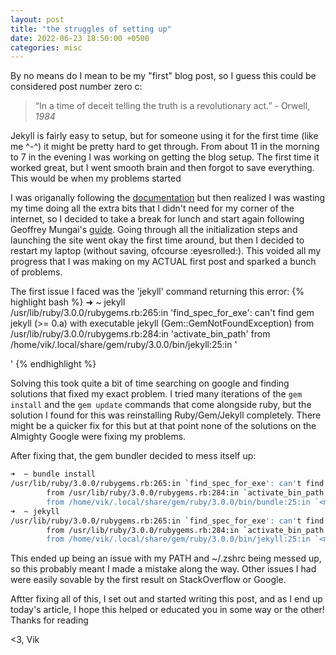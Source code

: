 ```yaml
---
layout: post
title: "the struggles of setting up"
date: 2022-06-23 18:50:00 +0500
categories: misc
---
```

By no means do I mean to be my "first" blog post, so I guess this could be considered post number zero c:

> “In a time of deceit telling the truth is a revolutionary act.” - Orwell, *1984*

Jekyll is fairly easy to setup, but for someone using it for the first time (like me ^-^) it might be pretty hard to get through. From about 11 in the morning to 7 in the evening I was working on getting the blog setup. The first time it worked great, but I went smooth brain and then forgot to save everything. This would be when my problems started

I was origanally following the [documentation](https://jekyllrb.com/docs/) but then realized I was wasting my time doing all the extra bits that I didn't need for my corner of the internet, so I decided to take a break for lunch and start again following Geoffrey Mungai's [guide](https://www.section.io/engineering-education/build-a-jekyll-site/). Going through all the initialization steps and launching the site went okay the first time around, but then I decided to restart my laptop (without saving, ofcourse :eyesrolled:). This voided all my progress that I was making on my ACTUAL first post and sparked a bunch of problems.

The first issue I faced was the 'jekyll' command returning this error:
{% highlight bash %}
➜  ~ jekyll         
/usr/lib/ruby/3.0.0/rubygems.rb:265:in 'find_spec_for_exe': can't find gem jekyll (>= 0.a) with executable jekyll (Gem::GemNotFoundException)
        from /usr/lib/ruby/3.0.0/rubygems.rb:284:in 'activate_bin_path'
        from /home/vik/.local/share/gem/ruby/3.0.0/bin/jekyll:25:in '<main>'
{% endhighlight %}

Solving this took quite a bit of time searching on google and finding solutions that fixed my exact problem. I tried many iterations of the `gem install` and the `gem update` commands that come alongside ruby, 
but the solution I found for this was reinstalling Ruby/Gem/Jekyll completely. There might be a quicker fix for this but at that point none of the solutions on the Almighty Google were fixing my problems. 

After fixing that, the gem bundler decided to mess itself up:
```bash
➜  ~ bundle install                                                        
/usr/lib/ruby/3.0.0/rubygems.rb:265:in `find_spec_for_exe': can't find gem bundler (>= 0.a) with executable bundle (Gem::GemNotFoundException)
        from /usr/lib/ruby/3.0.0/rubygems.rb:284:in `activate_bin_path'
        from /home/vik/.local/share/gem/ruby/3.0.0/bin/bundle:25:in `<main>'
➜  ~ jekyll         
/usr/lib/ruby/3.0.0/rubygems.rb:265:in `find_spec_for_exe': can't find gem jekyll (>= 0.a) with executable jekyll (Gem::GemNotFoundException)
        from /usr/lib/ruby/3.0.0/rubygems.rb:284:in `activate_bin_path'
        from /home/vik/.local/share/gem/ruby/3.0.0/bin/jekyll:25:in `<main>'
```

This ended up being an issue with my PATH and ~/.zshrc being messed up, so this probably meant I made a mistake along the way. Other issues I had were easily sovable by the first result on StackOverflow or Google.

Aftter fixing all of this, I set out and started writing this post, and as I end up today's article, I hope this helped or educated you in some way or the other! Thanks for reading

<3,
Vik
